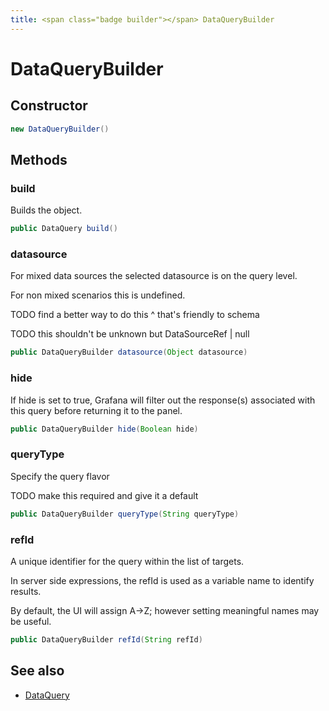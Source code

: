 ```yaml
---
title: <span class="badge builder"></span> DataQueryBuilder
---
```

# <span class="badge builder"></span> DataQueryBuilder

## Constructor

```java
new DataQueryBuilder()
```
## Methods

### <span class="badge object-method"></span> build

Builds the object.

```java
public DataQuery build()
```

### <span class="badge object-method"></span> datasource

For mixed data sources the selected datasource is on the query level.

For non mixed scenarios this is undefined.

TODO find a better way to do this ^ that's friendly to schema

TODO this shouldn't be unknown but DataSourceRef | null

```java
public DataQueryBuilder datasource(Object datasource)
```

### <span class="badge object-method"></span> hide

If hide is set to true, Grafana will filter out the response(s) associated with this query before returning it to the panel.

```java
public DataQueryBuilder hide(Boolean hide)
```

### <span class="badge object-method"></span> queryType

Specify the query flavor

TODO make this required and give it a default

```java
public DataQueryBuilder queryType(String queryType)
```

### <span class="badge object-method"></span> refId

A unique identifier for the query within the list of targets.

In server side expressions, the refId is used as a variable name to identify results.

By default, the UI will assign A->Z; however setting meaningful names may be useful.

```java
public DataQueryBuilder refId(String refId)
```

## See also

 * <span class="badge object-type-class"></span> [DataQuery](./object-DataQuery.md)
